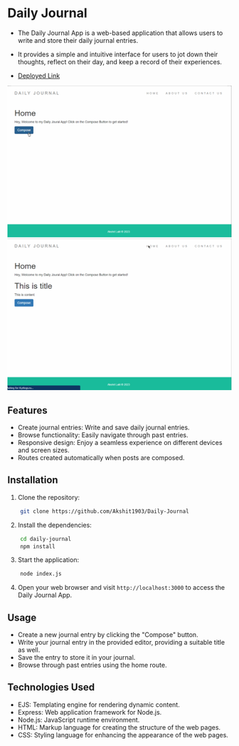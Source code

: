 # Daily Journal

- The Daily Journal App is a web-based application that allows users to write and store their daily journal entries. 
- It provides a simple and intuitive interface for users to jot down their thoughts, reflect on their day, and keep a record of their experiences.

- <a href="https://daily-journal-kohl.vercel.app/">Deployed Link</a>

<img src="compose.gif" height="auto" width="600">
<img src="navigation.gif" height="auto" width="600">

## Features

- Create journal entries: Write and save daily journal entries.
- Browse functionality: Easily navigate through past entries.
- Responsive design: Enjoy a seamless experience on different devices and screen sizes.
- Routes created automatically when posts are composed.

## Installation

1. Clone the repository:

```bash
    git clone https://github.com/Akshit1903/Daily-Journal
```

2. Install the dependencies:

```bash
    cd daily-journal
    npm install
```

3. Start the application:

```bash
    node index.js
```

4. Open your web browser and visit `http://localhost:3000` to access the Daily Journal App.

## Usage

- Create a new journal entry by clicking the "Compose" button.
- Write your journal entry in the provided editor, providing a suitable title as well.
- Save the entry to store it in your journal.
- Browse through past entries using the home route.

## Technologies Used

- EJS: Templating engine for rendering dynamic content.
- Express: Web application framework for Node.js.
- Node.js: JavaScript runtime environment.
- HTML: Markup language for creating the structure of the web pages.
- CSS: Styling language for enhancing the appearance of the web pages.
